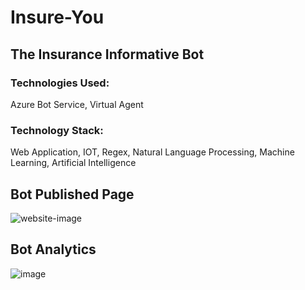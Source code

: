 # Insure-You
## The Insurance Informative Bot
### Technologies Used:
  Azure Bot Service, Virtual Agent
### Technology Stack:
  Web Application, IOT, Regex, Natural Language Processing, Machine Learning, Artificial Intelligence


## Bot Published Page
![website-image](https://user-images.githubusercontent.com/59086665/177010026-ed7b41d6-b13f-497d-ab3d-f199417ce536.JPG)


## Bot Analytics

![image](https://user-images.githubusercontent.com/59086665/177010067-47ebb548-3f79-40e9-856d-4154c9b3f235.png)
